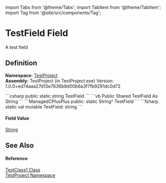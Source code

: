 import Tabs from '@theme/Tabs'; 
import TabItem from '@theme/TabItem'; 
import Tag from '@site/src/components/Tag'; 

# TestField Field


A test field



## Definition
**Namespace:** <a href="N_TestProject">TestProject</a>  
**Assembly:** TestProject (in TestProject.exe) Version: 1.0.0+ed74aaa27d13e7636b8d00b6a3f7fb9291dc0d72

<Tabs groupId="api-code-preview">
<TabItem value="csharp" label="C#">
```csharp
public static string TestField
```
</TabItem>
<TabItem value="vb" label="VB">
```vb
Public Shared TestField As String
```
</TabItem>
<TabItem value="ManagedCPlusPlus" label="ManagedCPlusPlus">
```ManagedCPlusPlus
public:
static String^ TestField
```
</TabItem>
<TabItem value="fsharp" label="F#">
```fsharp
static val mutable TestField: string
```
</TabItem>
</Tabs>



#### Field Value
<a href="https://learn.microsoft.com/dotnet/api/system.string" target="_blank" rel="noopener noreferrer">String</a>

## See Also


#### Reference
<a href="T_TestProject_TestClass1">TestClass1 Class</a>  
<a href="N_TestProject">TestProject Namespace</a>  
